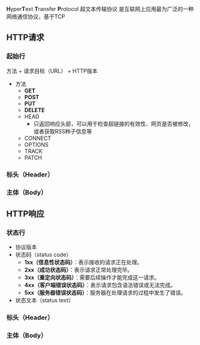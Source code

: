 **H**yper**T**ext **T**ransfer **P**rotocol 超文本传输协议
是互联网上应用最为广泛的一种网络通信协议，基于TCP
## HTTP请求

### 起始行
方法 + 请求目标（URL） + HTTP版本
- 方法
	- **GET**
	- **POST**
	- **PUT**
	- **DELETE**
	- HEAD 
		- 只返回响应头部，可以用于检查超链接的有效性、网页是否被修改，或者获取RSS种子信息等
	- CONNECT
	- OPTIONS
	- TRACK
	- PATCH
### 标头（Header）
### 主体（Body）
## HTTP响应
### 状态行
- 协议版本
- 状态码（status code）
	- **1xx（信息性状态码）**：表示接收的请求正在处理。
	- **2xx（成功状态码）**：表示请求正常处理完毕。
	- **3xx（重定向状态码）**：需要后续操作才能完成这一请求。
	- **4xx（客户端错误状态码）**：表示请求包含语法错误或无法完成。
	- **5xx（服务器错误状态码）**：服务器在处理请求的过程中发生了错误。
- 状态文本（status text）
### 标头（Header）
### 主体（Body）
